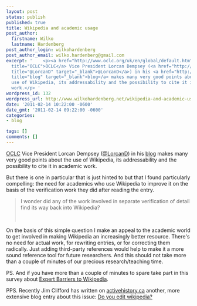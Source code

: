 ```yaml
---
layout: post
status: publish
published: true
title: Wikipedia and academic usage
post_author:
  firstname: Wilko
  lastname: Hardenberg
post_author_login: wilkohardenberg
post_author_email: wilko.hardenberg@gmail.com
excerpt: '    <p><a href="http://www.oclc.org/uk/en/global/default.htm"
  title="OCLC">OCLC</a> Vice President Lorcan Dempsey (<a href="http://twitter.com/#!/lorcanD"
  title="@LorcanD" target="_blank">@LorcanD</a>) in his <a href="http://orweblog.oclc.org/archives/002155.html"
  title="blog" target="_blank">blog</a> makes many very good points about the
  use of Wikipedia, its addressability and the possibility to cite it in academic
  work.</p> '
wordpress_id: 132
wordpress_url: http://www.wilkohardenberg.net/wikipedia-and-academic-usage/
date: '2011-02-14 10:22:00 -0600'
date_gmt: '2011-02-14 09:22:00 -0600'
categories:
- blog

tags: []
comments: []
---
```

<p><a href="http://www.oclc.org/uk/en/global/default.htm" title="OCLC">OCLC</a> Vice President Lorcan Dempsey (<a href="http://twitter.com/#!/lorcanD" title="@LorcanD" target="_blank">@LorcanD</a>) in his <a href="http://orweblog.oclc.org/archives/002155.html" title="blog" target="_blank">blog</a> makes many very good points about the use of Wikipedia, its addressability and the possibility to cite it in academic work.</p>
<p>But there is one in particular that is just hinted to but that I found particularly compelling: the need for academics who use Wikipedia to improve it on the basis of the verification work they did after reading the entry.</p>
<blockquote class="posterous_short_quote">
<p>I wonder did any of the work involved in separate verification of detail find its way back into Wikipedia?</p><br />
</blockquote>
<p>On the basis of this simple question I make an appeal to the academic world to get involved in making Wikipedia an increasingly better resource. There's no need for actual work, for rewriting entries, or for correcting them radically. Just adding third-party references would help to make it a more sound reference tool for future researchers. And this should not take more than a couple of minutes of our precious research/teaching time.</p>
<p>PS. And if you have more than a couple of minutes to spare take part in this survey about <a href="http://ht.ly/3VPXI" title="Expert Barriers to Wikipedia" target="_blank">Expert Barriers to Wikipedia</a>.</p>
<p>PPS. Recently Jim Clifford has written on <a href="http://activehistory.ca" target="_blank">activehistory.ca</a> another, more extensive blog entry about this issue: <a href="http://activehistory.ca/2011/06/do-you-edit-wikipedia/ " target="_blank">Do you edit wikipedia? </a></p>

